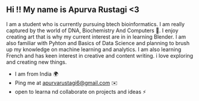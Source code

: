 Hi !! My name is Apurva Rustagi <3
------------------------------
I am a student who is currently pursuing btech bioinformatics. I am really captured by the world of DNA, Biochemistry And Computers 🧠.
I enjoy creating art that is why my current interest are in in learning Blender. 
I am also familiar with Pyhton and Basics of Data Science and planning to brush up my knowledge 
on machine learning and analytics.
I am also learning French and has keen interest in creative and content writing.
i love exploring and creating new things.
- I am from India 🌍
- Ping me at apurvarustagi6@gmail.com ✉️
- open to learna nd collaborate on projects and ideas ⚡
  
